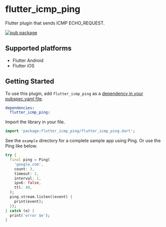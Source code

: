 # flutter_icmp_ping

Flutter plugin that sends ICMP ECHO_REQUEST.

[![pub package](https://img.shields.io/pub/v/flutter_icmp_ping.svg)](https://pub.dartlang.org/packages/flutter_icmp_ping)

## Supported platforms

- Flutter Android
- Flutter iOS

## Getting Started

To use this plugin, add `flutter_icmp_ping` as a [dependency in your pubspec.yaml file](https://flutter.io/platform-plugins/).

```yaml
dependencies:
  flutter_icmp_ping:
```

Import the library in your file.

```dart
import 'package:flutter_icmp_ping/flutter_icmp_ping.dart';
```

See the `example` directory for a complete sample app using Ping.
Or use the Ping like below.

```dart
try {
  final ping = Ping(
    'google.com',
    count: 3,
    timeout: 1,
    interval: 1,
    ipv6: false,
    ttl: 40,
  );
  ping.stream.listen((event) {
    print(event);
  });
} catch (e) {
  print('error $e');
}
```
